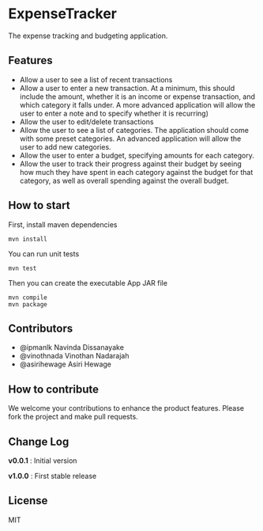 # ExpenseTracker
The expense tracking and budgeting application.

## Features 
- Allow a user to see a list of recent transactions 
- Allow a user to enter a new transaction. At a minimum, this should include the amount, whether it is an income or expense transaction, and which category it falls under. A more advanced application will allow the user to enter a note and to specify whether it is recurring) 
- Allow the user to edit/delete transactions 
- Allow the user to see a list of categories. The application should come with some preset categories. An advanced application will allow the user to add new categories. 
- Allow the user to enter a budget, specifying amounts for each category. 
- Allow the user to track their progress against their budget by seeing how much they have spent in each category against the budget for that category, as well as overall spending against the overall budget.


## How to start
First, install maven dependencies
```shell
mvn install
```
You can run unit tests
```shell
mvn test
```
Then you can create the executable App JAR file
```shell
mvn compile
mvn package
```
## Contributors
- @ipmanlk Navinda Dissanayake
- @vinothnada Vinothan Nadarajah
- @asirihewage Asiri Hewage

## How to contribute
We welcome your contributions to enhance the product features. 
Please fork the project and make pull requests.

## Change Log
**v0.0.1** : Initial version

**v1.0.0** : First stable release

## License
MIT